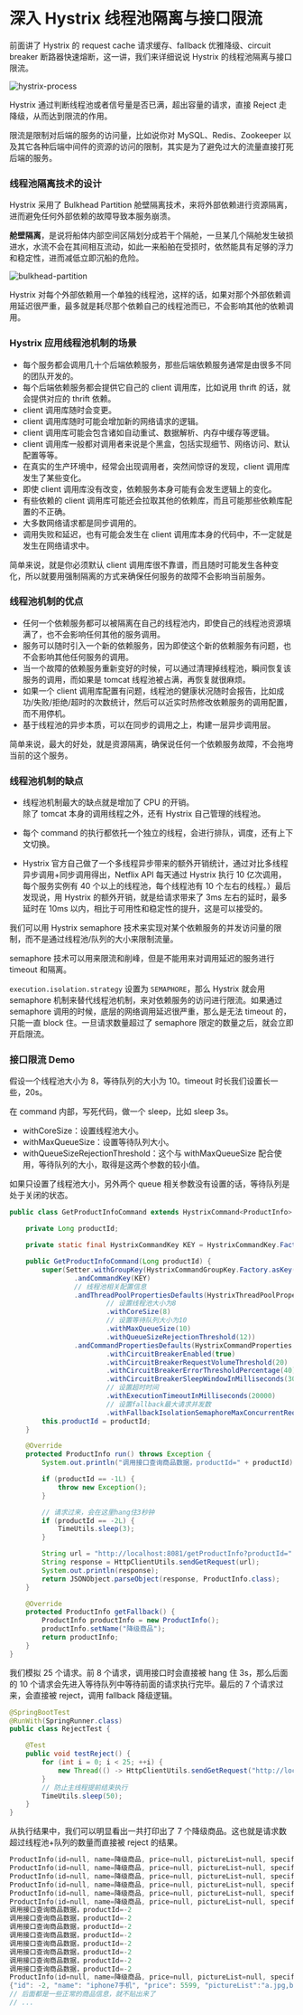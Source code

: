 # 深入 Hystrix 线程池隔离与接口限流

前面讲了 Hystrix 的 request cache 请求缓存、fallback 优雅降级、circuit breaker 断路器快速熔断，这一讲，我们来详细说说 Hystrix 的线程池隔离与接口限流。

![hystrix-process](./images/hystrix-process.png)

Hystrix 通过判断线程池或者信号量是否已满，超出容量的请求，直接 Reject 走降级，从而达到限流的作用。

限流是限制对后端的服务的访问量，比如说你对 MySQL、Redis、Zookeeper 以及其它各种后端中间件的资源的访问的限制，其实是为了避免过大的流量直接打死后端的服务。

### 线程池隔离技术的设计

Hystrix 采用了 Bulkhead Partition 舱壁隔离技术，来将外部依赖进行资源隔离，进而避免任何外部依赖的故障导致本服务崩溃。

**舱壁隔离**，是说将船体内部空间区隔划分成若干个隔舱，一旦某几个隔舱发生破损进水，水流不会在其间相互流动，如此一来船舶在受损时，依然能具有足够的浮力和稳定性，进而减低立即沉船的危险。

![bulkhead-partition](./images/bulkhead-partition.jpg)

Hystrix 对每个外部依赖用一个单独的线程池，这样的话，如果对那个外部依赖调用延迟很严重，最多就是耗尽那个依赖自己的线程池而已，不会影响其他的依赖调用。

### Hystrix 应用线程池机制的场景

-   每个服务都会调用几十个后端依赖服务，那些后端依赖服务通常是由很多不同的团队开发的。
-   每个后端依赖服务都会提供它自己的 client 调用库，比如说用 thrift 的话，就会提供对应的 thrift 依赖。
-   client 调用库随时会变更。
-   client 调用库随时可能会增加新的网络请求的逻辑。
-   client 调用库可能会包含诸如自动重试、数据解析、内存中缓存等逻辑。
-   client 调用库一般都对调用者来说是个黑盒，包括实现细节、网络访问、默认配置等等。
-   在真实的生产环境中，经常会出现调用者，突然间惊讶的发现，client 调用库发生了某些变化。
-   即使 client 调用库没有改变，依赖服务本身可能有会发生逻辑上的变化。
-   有些依赖的 client 调用库可能还会拉取其他的依赖库，而且可能那些依赖库配置的不正确。
-   大多数网络请求都是同步调用的。
-   调用失败和延迟，也有可能会发生在 client 调用库本身的代码中，不一定就是发生在网络请求中。

简单来说，就是你必须默认 client 调用库很不靠谱，而且随时可能发生各种变化，所以就要用强制隔离的方式来确保任何服务的故障不会影响当前服务。

### 线程池机制的优点

-   任何一个依赖服务都可以被隔离在自己的线程池内，即使自己的线程池资源填满了，也不会影响任何其他的服务调用。
-   服务可以随时引入一个新的依赖服务，因为即使这个新的依赖服务有问题，也不会影响其他任何服务的调用。
-   当一个故障的依赖服务重新变好的时候，可以通过清理掉线程池，瞬间恢复该服务的调用，而如果是 tomcat 线程池被占满，再恢复就很麻烦。
-   如果一个 client 调用库配置有问题，线程池的健康状况随时会报告，比如成功/失败/拒绝/超时的次数统计，然后可以近实时热修改依赖服务的调用配置，而不用停机。
-   基于线程池的异步本质，可以在同步的调用之上，构建一层异步调用层。

简单来说，最大的好处，就是资源隔离，确保说任何一个依赖服务故障，不会拖垮当前的这个服务。

### 线程池机制的缺点

-   线程池机制最大的缺点就是增加了 CPU 的开销。<br>
    除了 tomcat 本身的调用线程之外，还有 Hystrix 自己管理的线程池。

-   每个 command 的执行都依托一个独立的线程，会进行排队，调度，还有上下文切换。
-   Hystrix 官方自己做了一个多线程异步带来的额外开销统计，通过对比多线程异步调用+同步调用得出，Netflix API 每天通过 Hystrix 执行 10 亿次调用，每个服务实例有 40 个以上的线程池，每个线程池有 10 个左右的线程。）最后发现说，用 Hystrix 的额外开销，就是给请求带来了 3ms 左右的延时，最多延时在 10ms 以内，相比于可用性和稳定性的提升，这是可以接受的。

我们可以用 Hystrix semaphore 技术来实现对某个依赖服务的并发访问量的限制，而不是通过线程池/队列的大小来限制流量。

semaphore 技术可以用来限流和削峰，但是不能用来对调用延迟的服务进行 timeout 和隔离。

`execution.isolation.strategy` 设置为 `SEMAPHORE`，那么 Hystrix 就会用 semaphore 机制来替代线程池机制，来对依赖服务的访问进行限流。如果通过 semaphore 调用的时候，底层的网络调用延迟很严重，那么是无法 timeout 的，只能一直 block 住。一旦请求数量超过了 semaphore 限定的数量之后，就会立即开启限流。

### 接口限流 Demo

假设一个线程池大小为 8，等待队列的大小为 10。timeout 时长我们设置长一些，20s。

在 command 内部，写死代码，做一个 sleep，比如 sleep 3s。

-   withCoreSize：设置线程池大小。
-   withMaxQueueSize：设置等待队列大小。
-   withQueueSizeRejectionThreshold：这个与 withMaxQueueSize 配合使用，等待队列的大小，取得是这两个参数的较小值。

如果只设置了线程池大小，另外两个 queue 相关参数没有设置的话，等待队列是处于关闭的状态。

```java
public class GetProductInfoCommand extends HystrixCommand<ProductInfo> {

    private Long productId;

    private static final HystrixCommandKey KEY = HystrixCommandKey.Factory.asKey("GetProductInfoCommand");

    public GetProductInfoCommand(Long productId) {
        super(Setter.withGroupKey(HystrixCommandGroupKey.Factory.asKey("ProductInfoService"))
                .andCommandKey(KEY)
                // 线程池相关配置信息
                .andThreadPoolPropertiesDefaults(HystrixThreadPoolProperties.Setter()
                        // 设置线程池大小为8
                        .withCoreSize(8)
                        // 设置等待队列大小为10
                        .withMaxQueueSize(10)
                        .withQueueSizeRejectionThreshold(12))
                .andCommandPropertiesDefaults(HystrixCommandProperties.Setter()
                        .withCircuitBreakerEnabled(true)
                        .withCircuitBreakerRequestVolumeThreshold(20)
                        .withCircuitBreakerErrorThresholdPercentage(40)
                        .withCircuitBreakerSleepWindowInMilliseconds(3000)
                        // 设置超时时间
                        .withExecutionTimeoutInMilliseconds(20000)
                        // 设置fallback最大请求并发数
                        .withFallbackIsolationSemaphoreMaxConcurrentRequests(30)));
        this.productId = productId;
    }

    @Override
    protected ProductInfo run() throws Exception {
        System.out.println("调用接口查询商品数据，productId=" + productId);

        if (productId == -1L) {
            throw new Exception();
        }

        // 请求过来，会在这里hang住3秒钟
        if (productId == -2L) {
            TimeUtils.sleep(3);
        }

        String url = "http://localhost:8081/getProductInfo?productId=" + productId;
        String response = HttpClientUtils.sendGetRequest(url);
        System.out.println(response);
        return JSONObject.parseObject(response, ProductInfo.class);
    }

    @Override
    protected ProductInfo getFallback() {
        ProductInfo productInfo = new ProductInfo();
        productInfo.setName("降级商品");
        return productInfo;
    }
}
```

我们模拟 25 个请求。前 8 个请求，调用接口时会直接被 hang 住 3s，那么后面的 10 个请求会先进入等待队列中等待前面的请求执行完毕。最后的 7 个请求过来，会直接被 reject，调用 fallback 降级逻辑。

```java
@SpringBootTest
@RunWith(SpringRunner.class)
public class RejectTest {

    @Test
    public void testReject() {
        for (int i = 0; i < 25; ++i) {
            new Thread(() -> HttpClientUtils.sendGetRequest("http://localhost:8080/getProductInfo?productId=-2")).start();
        }
        // 防止主线程提前结束执行
        TimeUtils.sleep(50);
    }
}
```

从执行结果中，我们可以明显看出一共打印出了 7 个降级商品。这也就是请求数超过线程池+队列的数量而直接被 reject 的结果。

```c
ProductInfo(id=null, name=降级商品, price=null, pictureList=null, specification=null, service=null, color=null, size=null, shopId=null, modifiedTime=null, cityId=null, cityName=null, brandId=null, brandName=null)
ProductInfo(id=null, name=降级商品, price=null, pictureList=null, specification=null, service=null, color=null, size=null, shopId=null, modifiedTime=null, cityId=null, cityName=null, brandId=null, brandName=null)
ProductInfo(id=null, name=降级商品, price=null, pictureList=null, specification=null, service=null, color=null, size=null, shopId=null, modifiedTime=null, cityId=null, cityName=null, brandId=null, brandName=null)
ProductInfo(id=null, name=降级商品, price=null, pictureList=null, specification=null, service=null, color=null, size=null, shopId=null, modifiedTime=null, cityId=null, cityName=null, brandId=null, brandName=null)
ProductInfo(id=null, name=降级商品, price=null, pictureList=null, specification=null, service=null, color=null, size=null, shopId=null, modifiedTime=null, cityId=null, cityName=null, brandId=null, brandName=null)
ProductInfo(id=null, name=降级商品, price=null, pictureList=null, specification=null, service=null, color=null, size=null, shopId=null, modifiedTime=null, cityId=null, cityName=null, brandId=null, brandName=null)
调用接口查询商品数据，productId=-2
调用接口查询商品数据，productId=-2
调用接口查询商品数据，productId=-2
调用接口查询商品数据，productId=-2
调用接口查询商品数据，productId=-2
调用接口查询商品数据，productId=-2
调用接口查询商品数据，productId=-2
调用接口查询商品数据，productId=-2
ProductInfo(id=null, name=降级商品, price=null, pictureList=null, specification=null, service=null, color=null, size=null, shopId=null, modifiedTime=null, cityId=null, cityName=null, brandId=null, brandName=null)
{"id": -2, "name": "iphone7手机", "price": 5599, "pictureList":"a.jpg,b.jpg", "specification": "iphone7的规格", "service": "iphone7的售后服务", "color": "红色,白色,黑色", "size": "5.5", "shopId": 1, "modifiedTime": "2017-01-01 12:00:00", "cityId": 1, "brandId": 1}
// 后面都是一些正常的商品信息，就不贴出来了
// ...
```
